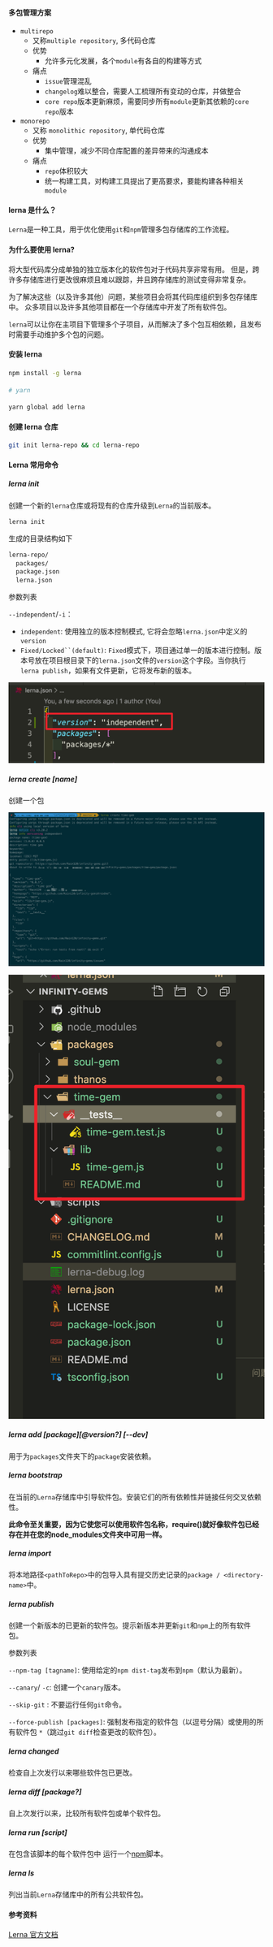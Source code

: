 #### 多包管理方案

- `multirepo`
  - 又称`multiple repository`, 多代码仓库
  - 优势
    - 允许多元化发展，各个`module`有各自的构建等方式
  - 痛点
    - `issue`管理混乱
    - `changelog`难以整合，需要人工梳理所有变动的仓库，并做整合
    - `core repo`版本更新麻烦，需要同步所有`module`更新其依赖的`core repo`版本
- `monorepo`
  - 又称 `monolithic repository`, 单代码仓库
  - 优势
    - 集中管理，减少不同仓库配置的差异带来的沟通成本
  - 痛点
    - `repo`体积较大
    - 统一构建工具，对构建工具提出了更高要求，要能构建各种相关`module`

#### lerna 是什么？

`Lerna`是一种工具，用于优化使用`git`和`npm`管理多包存储库的工作流程。

#### 为什么要使用 lerna?

将大型代码库分成单独的独立版本化的软件包对于代码共享非常有用。 但是，跨许多存储库进行更改很麻烦且难以跟踪，并且跨存储库的测试变得非常复杂。

为了解决这些（以及许多其他）问题，某些项目会将其代码库组织到多包存储库中。 众多项目以及许多其他项目都在一个存储库中开发了所有软件包。

`lerna`可以让你在主项目下管理多个子项目，从而解决了多个包互相依赖，且发布时需要手动维护多个包的问题。

#### 安装 lerna

```sh
npm install -g lerna

# yarn

yarn global add lerna
```

#### 创建 lerna 仓库

```sh
git init lerna-repo && cd lerna-repo
```

#### Lerna 常用命令

##### lerna init

创建一个新的`lerna`仓库或将现有的仓库升级到`Lerna`的当前版本。

```sh
lerna init
```

生成的目录结构如下

```sh
lerna-repo/
  packages/
  package.json
  lerna.json
```

参数列表

`--independent`/`-i`：

- `independent`: 使用独立的版本控制模式, 它将会忽略`lerna.json`中定义的`version`
- `Fixed/Locked``(default)`: `Fixed`模式下，项目通过单一的版本进行控制。版本号放在项目根目录下的`lerna.json`文件的`version`这个字段。当你执行` lerna publish`，如果有文件更新，它将发布新的版本。

![lerna-init-i.png](./images/lerna-init-i.png)

##### lerna create [name]

创建一个包

![lerna-create.png](./images/lerna-create.png)

![lerna-create-pkg.png](./images/lerna-create-pkg.png)

##### lerna add [package][@version?] [--dev]

用于为`packages`文件夹下的`package`安装依赖。

##### lerna bootstrap

在当前的`Lerna`存储库中引导软件包。安装它们的所有依赖性并链接任何交叉依赖性。

**此命令至关重要，因为它使您可以使用软件包名称，require()就好像软件包已经存在并在您的node_modules文件夹中可用一样。**

##### lerna import

将本地路径`<pathToRepo>`中的包导入具有提交历史记录的`package / <directory-name>`中。

##### lerna publish

创建一个新版本的已更新的软件包。提示新版本并更新`git`和`npm`上的所有软件包。

参数列表

`--npm-tag [tagname]`: 使用给定的`npm dist-tag`发布到`npm`（默认为最新）。

`--canary`/ `-c`: 创建一个`canary`版本。

`--skip-git` : 不要运行任何`git`命令。

`--force-publish [packages]`: 强制发布指定的软件包（以逗号分隔）或使用的所有软件包 `*`（跳过`git diff`检查更改的软件包）。

##### lerna changed

检查自上次发行以来哪些软件包已更改。

##### lerna diff [package?]

自上次发行以来，比较所有软件包或单个软件包。

##### lerna run [script]

在包含该脚本的每个软件包中 运行一个[npm](https://docs.npmjs.com/misc/scripts)脚本。

##### lerna ls

列出当前`Lerna`存储库中的所有公共软件包。

#### 参考资料

[Lerna 官方文档](https://lerna.js.org/)

